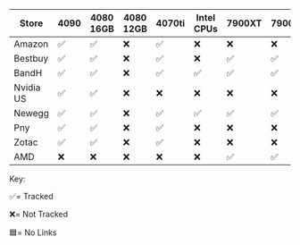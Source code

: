 | Store     | 4090 | 4080 16GB | 4080 12GB | 4070ti  | Intel CPUs | 7900XT | 7900XTX |
|-----------|--------------------|-----------|--------|-----------|------------|----------|-------------|
| Amazon    | :white_check_mark: | :white_check_mark: | :x:                | :white_check_mark: |  :x:                | :x: | :x: |
| Bestbuy   | :white_check_mark: | :white_check_mark: | :x:                |  :white_check_mark:| :x:               | :white_check_mark: | :white_check_mark:|
| BandH     | :white_check_mark: | :white_check_mark: | :x:             | :white_check_mark: |  :white_check_mark: | :white_check_mark: | :white_check_mark: |
| Nvidia US | :white_check_mark: | :white_check_mark: | :x:             | :x: |  :x:                |  :x:                |  :x:                |
| Newegg    | :white_check_mark: | :white_check_mark: | :x:             | :white_check_mark: |  :white_check_mark: | :white_check_mark: | :white_check_mark: |
| Pny       | :white_check_mark: | :white_check_mark: | :x:             | :white_check_mark:|  :x:                |  :x:                |  :x:                |
| Zotac     | :white_check_mark: | :white_check_mark: | :x:             | :white_check_mark: |  :x:                |  :x:                |  :x:                |
| AMD       |  :x:                |  :x:          |  :x:                |  :x:                |  :x:                | :white_check_mark:|:white_check_mark: |


Key:

:white_check_mark:= Tracked

:x:= Not Tracked

:blue_square:= No Links

